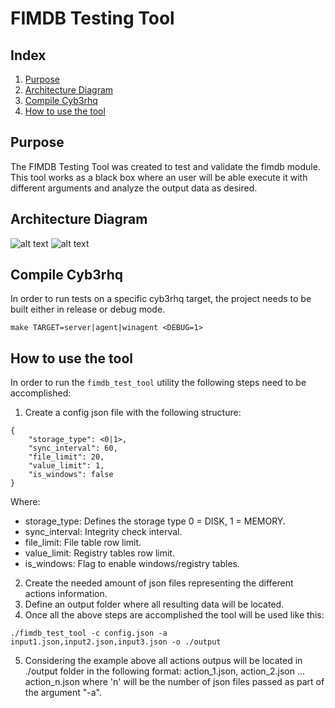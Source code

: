 # FIMDB Testing Tool
## Index
1. [Purpose](#purpose)
2. [Architecture Diagram](#architecture-diagram)
3. [Compile Cyb3rhq](#compile-cyb3rhq)
4. [How to use the tool](#how-to-use-the-tool)

## Purpose
The FIMDB Testing Tool was created to test and validate the fimdb module. This tool works as a black box where an user will be able execute it with different arguments and analyze the output data as desired.

## Architecture Diagram

![alt text](../../../../../architecture/FIM/db/001-class-testtool.puml)
![alt text](../../../../../architecture/FIM/db/002-sequence-testtool.puml)

## Compile Cyb3rhq
In order to run tests on a specific cyb3rhq target, the project needs to be built either in release or debug mode.
```
make TARGET=server|agent|winagent <DEBUG=1>
```

## How to use the tool
In order to run the `fimdb_test_tool` utility the following steps need to be accomplished:
1) Create a config json file with the following structure:
```
{
    "storage_type": <0|1>,
    "sync_interval": 60,
    "file_limit": 20,
    "value_limit": 1,
    "is_windows": false
}
```
Where:
  - storage_type: Defines the storage type 0 = DISK, 1 = MEMORY.
  - sync_interval: Integrity check interval.
  - file_limit: File table row limit.
  - value_limit: Registry tables row limit.
  - is_windows: Flag to enable windows/registry tables.

2) Create the needed amount of json files representing the different actions information.
3) Define an output folder where all resulting data will be located.
4) Once all the above steps are accomplished the tool will be used like this:
```
./fimdb_test_tool -c config.json -a input1.json,input2.json,input3.json -o ./output
```
5) Considering the example above all actions outpus will be located in ./output folder in the following format: action_1.json, action_2.json ... action_n.json where 'n' will be the number of json files passed as part of the argument "-a".

